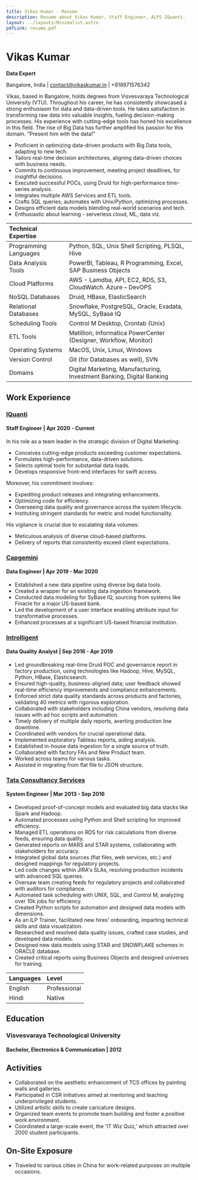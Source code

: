 ```yaml
---
title: Vikas Kumar - Resume
description: Resume about Vikas Kumar, Staff Engineer, ALPS IQuanti.
layout: ../layouts/Minimalist.astro
pdfLink: resume.pdf
---
```


# Vikas Kumar

**Data Expert**

Bangalore, India | contact@vikaskumar.in | +918971576342

Vikas, based in Bangalore, holds degrees from Visvesvaraya Technological University (VTU). Throughout his career, he has consistently showcased a strong enthusiasm for data and data-driven tools. He takes satisfaction in transforming raw data into valuable insights, fueling decision-making processes. His experience with cutting-edge tools has honed his excellence in this field. The rise of Big Data has further amplified his passion for this domain. "Present him with the data!"

- Proficient in optimizing data-driven products with Big Data tools, adapting to new tech.
- Tailors real-time decision architectures, aligning data-driven choices with business needs.
- Commits to continuous improvement, meeting project deadlines, for insightful decisions.
- Executed successful POCs, using Druid for high-performance time-series analysis.
- Integrates multiple AWS Services and ETL tools.
- Crafts SQL queries, automates with Unix/Python, optimizing processes.
- Designs efficient data models blending real-world scenarios and tech.
- Enthusiastic about learning - serverless cloud, ML, data viz.

| Technical Expertise   |                                                                      			|
| :-------------------- | :------------------------------------------------------------------------ |
| Programming Languages | Python, SQL, Unix Shell Scripting, PLSQL, Hive                      			|
| Data Analysis Tools   | PowerBI, Tableau, R Programming, Excel, SAP Business Objects          		|
| Cloud Platforms       | AWS - Lamdba, API, EC2, RDS, S3, CloudWatch. Azure – DevOPS           		|
| NoSQL Databases       | Druid, HBase, ElasticSearch									                          		|
| Relational Databases  | Snowflake, PostgreSQL, Oracle, Exadata, MySQL, SyBase IQ		          		|
| Scheduling Tools    	| Control M Desktop, Crontab (Unix)								    	                  	|
| ETL Tools			      	| Matillion, Informatica PowerCenter (Designer, Workflow, Monitor)        	|
| Operating Systems   	| MacOS, Unix, Linux, Windows									                           		|
| Version Control     	| Git (for Databases as well), SVN							                    	   		|
| Domains			        	| Digital Marketing, Manufacturing, Investment Banking, Digital Banking    	|




## Work Experience

### [IQuanti](https://www.alps.ai/)

#### Staff Engineer | Apr 2020 - Current

In his role as a team leader in the strategic division of Digital Marketing:

- Conceives cutting-edge products exceeding customer expectations.
- Formulates high-performance, data-driven solutions.
- Selects optimal tools for substantial data loads.
- Develops responsive front-end interfaces for swift access.

Moreover, his commitment involves:

- Expediting product releases and integrating enhancements.
- Optimizing code for efficiency.
- Overseeing data quality and governance across the system lifecycle.
- Instituting stringent standards for metric and model functionality.

His vigilance is crucial due to escalating data volumes:

- Meticulous analysis of diverse cloud-based platforms.
- Delivery of reports that consistently exceed client expectations.


### [Capgemini](https://www.capgemini.com/in-en/)

#### Data Engineer | Apr 2019 - Mar 2020

- Established a new data pipeline using diverse big data tools.
- Created a wrapper for an existing data ingestion framework.
- Conducted data modeling for SyBase IQ, sourcing from systems like Finacle for a major US-based bank.
- Led the development of a user interface enabling attribute input for transformative processes.
- Enhanced processes at a significant US-based financial institution.




### [Introlligent](https://www.introlligent.com/)

#### Data Quality Analyst | Sep 2016 - Apr 2019

- Led groundbreaking real-time Druid POC and governance report in factory production, using technologies like Hadoop, Hive, MySQL, Python, HBase, Elasticsearch.
- Ensured high-quality, business-aligned data; user feedback showed real-time efficiency improvements and compliance enhancements.
- Enforced strict data quality standards across products and factories, validating 40 metrics with rigorous exploration.
- Collaborated with stakeholders including China vendors, resolving data issues with ad hoc scripts and automation.
- Timely delivery of multiple daily reports, averting production line downtime.
- Coordinated with vendors for crucial operational data.
- Implemented exploratory Tableau reports, aiding analysis.
- Established in-house data ingestion for a single source of truth.
- Collaborated with factory FAs and New Product team.
- Worked across teams for various tasks.
- Assisted in migrating from flat file to JSON structure.


### [Tata Consultancy Services](https://www.tcs.com/)

#### System Engineer | Mar 2013 - Sep 2016

- Developed proof-of-concept models and evaluated big data stacks like Spark and Hadoop.
- Automated processes using Python and Shell scripting for improved efficiency.
- Managed ETL operations on RDS for risk calculations from diverse feeds, ensuring data quality.
- Generated reports on MARS and STAR systems, collaborating with stakeholders for accuracy.
- Integrated global data sources (flat files, web services, etc.) and designed mappings for regulatory projects.
- Led code changes within JIRA's SLAs, resolving production incidents with advanced SQL queries.
- Oversaw team creating feeds for regulatory projects and collaborated with auditors for compliance.
- Automated task scheduling with UNIX, SQL, and Control M, analyzing over 10k jobs for efficiency.
- Created Python scripts for automation and designed data models with dimensions.
- As an ILP Trainer, facilitated new hires' onboarding, imparting technical skills and data visualization.
- Researched and resolved data quality issues, crafted case studies, and developed data models.
- Designed new data models using STAR and SNOWFLAKE schemes in ORACLE database.
- Created critical reports using Business Objects and designed universes for training.
  

| Languages | Level       	|
| :-------- | :------------ |
| English   | Professional	|
| Hindi     | Native     		|

## Education
### Visvesvaraya Technological University

#### Bachelor, Electronics & Communication | 2012


## Activities

- Collaborated on the aesthetic enhancement of TCS offices by painting walls and galleries.
- Participated in CSR initiatives aimed at mentoring and teaching underprivileged students.
- Utilized artistic skills to create caricature designs.
- Organized team events to promote team building and foster a positive work environment.
- Coordinated a large-scale event, the 'IT Wiz Quiz,' which attracted over 2000 student participants.

## On-Site Exposure

- Traveled to various cities in China for work-related purposes on multiple occasions.

